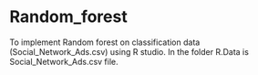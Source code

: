 # Random_forest
To implement Random forest on classification data (Social_Network_Ads.csv) using R studio.
In the folder R.Data is Social_Network_Ads.csv file.

